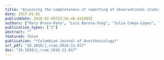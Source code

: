 ```yaml
---
title: "Assessing the completeness of reporting of observational studies in Colombian Journal of Anesthesiology. Cross sectional study"
date: 2017-01-01
publishDate: 2020-02-09T22:56:40.041083Z
authors: ["Mary Bravo-Peña", "Luis Barona-Fong", "Julio Campo-López", "Yeni Arroyave", "José Andrés Calvache"]
publication_types: ["2"]
abstract: ""
featured: false
publication: "*Colombian Journal of Anesthesiology*"
url_pdf: "10.1016/j.rcae.2016.11.017"
doi: "10.1016/j.rcae.2016.11.017"
---
```


